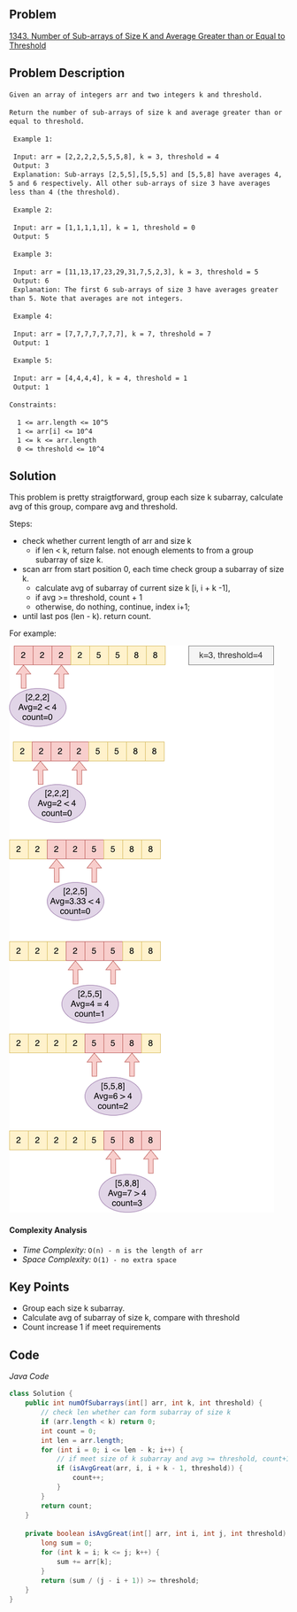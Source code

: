 ## Problem
[1343. Number of Sub-arrays of Size K and Average Greater than or Equal to Threshold](https://leetcode.com/contest/biweekly-contest-19/problems/number-of-sub-arrays-of-size-k-and-average-greater-than-or-equal-to-threshold/)

## Problem Description
```
Given an array of integers arr and two integers k and threshold.

Return the number of sub-arrays of size k and average greater than or equal to threshold.

 Example 1:

 Input: arr = [2,2,2,2,5,5,5,8], k = 3, threshold = 4
 Output: 3
 Explanation: Sub-arrays [2,5,5],[5,5,5] and [5,5,8] have averages 4, 5 and 6 respectively. All other sub-arrays of size 3 have averages less than 4 (the threshold).

 Example 2:

 Input: arr = [1,1,1,1,1], k = 1, threshold = 0
 Output: 5
 
 Example 3:

 Input: arr = [11,13,17,23,29,31,7,5,2,3], k = 3, threshold = 5
 Output: 6
 Explanation: The first 6 sub-arrays of size 3 have averages greater than 5. Note that averages are not integers.

 Example 4:

 Input: arr = [7,7,7,7,7,7,7], k = 7, threshold = 7
 Output: 1
 
 Example 5:

 Input: arr = [4,4,4,4], k = 4, threshold = 1
 Output: 1
  
Constraints:

  1 <= arr.length <= 10^5
  1 <= arr[i] <= 10^4
  1 <= k <= arr.length
  0 <= threshold <= 10^4
```

## Solution
This problem is pretty straigtforward, group each size k subarray, calculate avg of this group, compare avg and threshold.

Steps:
- check whether current length of arr and size k
    - if len < k, return false. not enough elements to from a group subarray of size k.
- scan arr from start position 0, each time check group a subarray of size k.
    - calculate avg of subarray of current size k [i, i + k -1], 
    - if avg >= threshold, count + 1
    - otherwise, do nothing, continue, index i+1;
- until last pos (len - k). return count. 


For example: 

![Number of Subarrays](../../assets/leetcode/1343.num-of-subarrays.png)

#### Complexity Analysis
- *Time Complexity:* `O(n) - n is the length of arr`
- *Space Complexity:* `O(1) - no extra space`


## Key Points

- Group each size k subarray. 
- Calculate avg of subarray of size k, compare with threshold
- Count increase 1 if meet requirements

## Code
*Java Code*
```java
class Solution {
    public int numOfSubarrays(int[] arr, int k, int threshold) {
        // check len whether can form subarray of size k
        if (arr.length < k) return 0;
        int count = 0;
        int len = arr.length;
        for (int i = 0; i <= len - k; i++) {
            // if meet size of k subarray and avg >= threshold, count+1
            if (isAvgGreat(arr, i, i + k - 1, threshold)) {
                count++;
            }
        }
        return count;
    }

    private boolean isAvgGreat(int[] arr, int i, int j, int threshold) {
        long sum = 0;
        for (int k = i; k <= j; k++) {
            sum += arr[k];
        }
        return (sum / (j - i + 1)) >= threshold;
    } 
}
```

